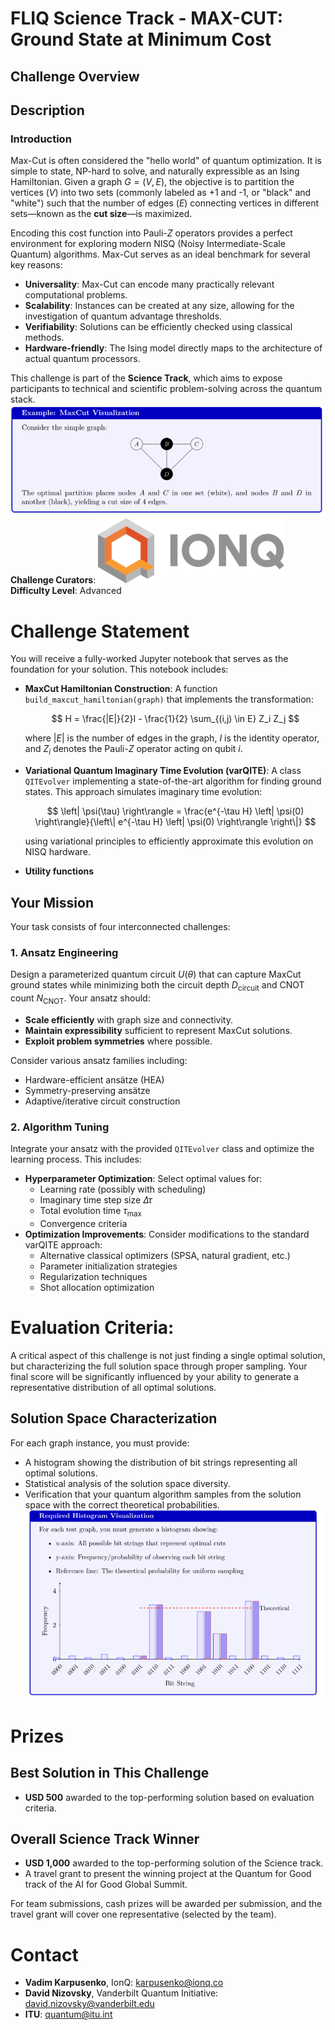 # FLIQ Science Track - MAX-CUT: Ground State at Minimum Cost

## Challenge Overview

## Description

### Introduction

Max-Cut is often considered the "hello world" of quantum optimization. It is simple to state, NP-hard to solve, and naturally expressible as an Ising Hamiltonian. Given a graph $G = (V, E)$, the objective is to partition the vertices ($V$) into two sets (commonly labeled as +1 and -1, or "black" and "white") such that the number of edges ($E$) connecting vertices in different sets—known as the **cut size**—is maximized.

Encoding this cost function into Pauli-$Z$ operators provides a perfect environment for exploring modern NISQ (Noisy Intermediate-Scale Quantum) algorithms. Max-Cut serves as an ideal benchmark for several key reasons:

* **Universality**: Max-Cut can encode many practically relevant computational problems.
* **Scalability**: Instances can be created at any size, allowing for the investigation of quantum advantage thresholds.
* **Verifiability**: Solutions can be efficiently checked using classical methods.
* **Hardware-friendly**: The Ising model directly maps to the architecture of actual quantum processors.

This challenge is part of the **Science Track**, which aims to expose participants to technical and scientific problem-solving across the quantum stack.
![fig](maxcutimage.png)
**Challenge Curators**: 
![fig](ionq.png)
**Difficulty Level**: Advanced


# Challenge Statement

You will receive a fully-worked Jupyter notebook that serves as the foundation for your solution. This notebook includes:

* **MaxCut Hamiltonian Construction**: A function `build_maxcut_hamiltonian(graph)` that implements the transformation:

    $$ H  = \frac{|E|}{2}I - \frac{1}{2} \sum_{(i,j) \in E} Z_i Z_j $$

    where $|E|$ is the number of edges in the graph, $I$ is the identity operator, and $Z_i$ denotes the Pauli-$Z$ operator acting on qubit $i$.

* **Variational Quantum Imaginary Time Evolution (varQITE)**: A class `QITEvolver` implementing a state-of-the-art algorithm for finding ground states. This approach simulates imaginary time evolution:

    $$ \left| \psi(\tau) \right\rangle = \frac{e^{-\tau H} \left| \psi(0) \right\rangle}{\left\| e^{-\tau H} \left| \psi(0) \right\rangle \right\|}
 $$

    using variational principles to efficiently approximate this evolution on NISQ hardware.

* **Utility functions**

## Your Mission

Your task consists of four interconnected challenges:

### 1. Ansatz Engineering

Design a parameterized quantum circuit $U(\theta)$ that can capture MaxCut ground states while minimizing both the circuit depth $D_{\text{circuit}}$ and CNOT count $N_{\text{CNOT}}$. Your ansatz should:

* **Scale efficiently** with graph size and connectivity.
* **Maintain expressibility** sufficient to represent MaxCut solutions.
* **Exploit problem symmetries** where possible.

Consider various ansatz families including:

* Hardware-efficient ansätze (HEA)
* Symmetry-preserving ansätze
* Adaptive/iterative circuit construction

### 2. Algorithm Tuning

Integrate your ansatz with the provided `QITEvolver` class and optimize the learning process. This includes:

* **Hyperparameter Optimization**: Select optimal values for:
    * Learning rate (possibly with scheduling)
    * Imaginary time step size $\Delta\tau$
    * Total evolution time $\tau_{\text{max}}$
    * Convergence criteria
* **Optimization Improvements**: Consider modifications to the standard varQITE approach:
    * Alternative classical optimizers (SPSA, natural gradient, etc.)
    * Parameter initialization strategies
    * Regularization techniques
    * Shot allocation optimization

# Evaluation Criteria: 

A critical aspect of this challenge is not just finding a single optimal solution, but characterizing the full solution space through proper sampling. Your final score will be significantly influenced by your ability to generate a representative distribution of all optimal solutions.

## Solution Space Characterization

For each graph instance, you must provide:

* A histogram showing the distribution of bit strings representing all optimal solutions.
* Statistical analysis of the solution space diversity.
* Verification that your quantum algorithm samples from the solution space with the correct theoretical probabilities.
![fig](solution.png)

# Prizes

## Best Solution in This Challenge

* **USD 500** awarded to the top-performing solution based on evaluation criteria.

## Overall Science Track Winner

* **USD 1,000** awarded to the top-performing solution of the Science track.
* A travel grant to present the winning project at the Quantum for Good track of the AI for Good Global Summit.

For team submissions, cash prizes will be awarded per submission, and the travel grant will cover one representative (selected by the team).

# Contact

* **Vadim Karpusenko**, IonQ: karpusenko@ionq.co
* **David Nizovsky**, Vanderbilt Quantum Initiative: david.nizovsky@vanderbilt.edu
* **ITU**: quantum@itu.int
